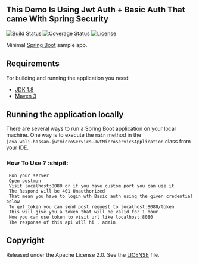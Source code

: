 

## This Demo Is Using Jwt Auth + Basic Auth That came With Spring Security

[![Build Status](https://github.com/wali-eldin-hassan/jwt-springBoot)](https://github.com/wali-eldin-hassan/jwt-springBoot)
[![Coverage Status](https://coveralls.io/repos/github/codecentric/springboot-sample-app/badge.svg?branch=master)](https://github.com/wali-eldin-hassan/jwt-springBoot)
[![License](http://img.shields.io/:license-apache-blue.svg)](http://www.apache.org/licenses/LICENSE-2.0.html)

Minimal [Spring Boot](http://projects.spring.io/spring-boot/) sample app.

## Requirements

For building and running the application you need:

- [JDK 1.8](http://www.oracle.com/technetwork/java/javase/downloads/jdk8-downloads-2133151.html)
- [Maven 3](https://maven.apache.org)

## Running the application locally

There are several ways to run a Spring Boot application on your local machine. One way is to execute the `main` method in the `java.wali.hassan.jwtmicroServics.JwtMicroServicsApplication` class from your IDE.

### How To Use ? :shipit:
```shell
 Run your server
 Open postman
 Visit localhost:8080 or if you have custom port you can use it
 The Respond will be 401 Unauthorized
 That mean you have to login wth Basic auth using the given credential below
 To get token you can send post request to localhost:8080/token
 This will give you a token that will be valid for 1 hour
 Now you can use token to visit url like localhost:8080
 The response of this api will hi , admin
```
## Copyright

Released under the Apache License 2.0. See the [LICENSE](https://github.com/wali-eldin-hassan/jwt-springBoot/blob/master/LICENSE) file.
